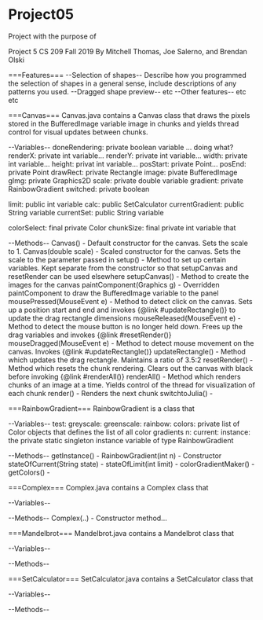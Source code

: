 # Project05
Project with the purpose of 

Project 5
CS 209 Fall 2019
By Mitchell Thomas, Joe Salerno, and Brendan Olski

===Features===
--Selection of shapes--
Describe how you programmed the selection of shapes in a general sense, include descriptions of any patterns you used.
--Dragged shape preview--
etc
--Other features--
etc etc

===Canvas===
Canvas.java contains a Canvas class that draws the pixels stored in the BufferedImage variable image in chunks and yields thread control for visual updates between chunks.

--Variables--
doneRendering: private boolean variable ... doing what?
renderX: private int variable...
renderY: private int variable...
width: private int variable...
height: privat int variable...
posStart: private Point...
posEnd: private Point
drawRect: private Rectangle
image: pivate BufferedImage
gImg: private Graphics2D
scale: private double variable
gradient: private RainbowGradient
switched: private boolean

limit: public int variable
calc: public SetCalculator
currentGradient: public String variable
currentSet: public String variable

colorSelect: final private Color 
chunkSize: final private int variable that 

--Methods--
Canvas() - Default constructor for the canvas. Sets the scale to 1.
Canvas(double scale) - Scaled constructor for the canvas. Sets the scale to the parameter passed in
setup() - Method to set up certain variables. Kept separate from the constructor so that setupCanvas and resetRender can be used elsewhere
setupCanvas() - Method to create the images for the canvas
paintComponent(Graphics g) - Overridden paintComponent to draw the BufferedImage variable to the panel
mousePressed(MouseEvent e) - Method to detect click on the canvas. Sets up a position start and end and invokes {@link #updateRectangle()} to update the drag rectangle dimensions
mouseReleased(MouseEvent e) - Method to detect the mouse button is no longer held down. Frees up the drag variables and invokes {@link #resetRender()}
mouseDragged(MouseEvent e) - Method to detect mouse movement on the canvas. Invokes {@link #updateRectangle()}
updateRectangle() - Method which updates the drag rectangle. Maintains a ratio of 3.5:2
resetRender() - Method which resets the chunk rendering. Clears out the canvas with black before invoking {@link #renderAll()}
renderAll() - Method which renders chunks of an image at a time. Yields control of the thread for visualization of each chunk
render() - Renders the next chunk
switchtoJulia() - 

===RainbowGradient===
RainbowGradient is a class that 

--Variables--
test:
greyscale:
greenscale:
rainbow:
colors: private list of Color objects that defines the list of all color gradients
n:
current:
instance: the private static singleton instance variable of type RainbowGradient

--Methods--
getInstance() - 
RainbowGradient(int n) - Constructor
stateOfCurrent(String state) - 
stateOfLimit(int limit) - 
colorGradientMaker() - 
getColors() - 

===Complex===
Complex.java contains a Complex class that

--Variables--


--Methods--
Complex(..) - Constructor method...

===Mandelbrot===
Mandelbrot.java contains a Mandelbrot class that 

--Variables--


--Methods--


===SetCalculator===
SetCalculator.java contains a SetCalculator class that 

--Variables--


--Methods--
